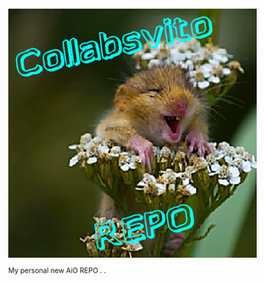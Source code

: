 ![alt text][logo]

[logo]: REPOSITORIES/repository.collabsvito/icon.png

My personal new AiO REPO
.
.
